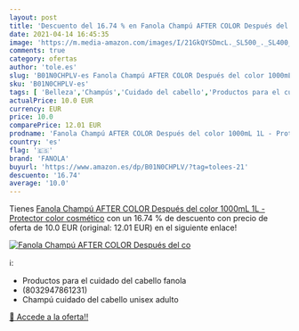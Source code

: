 ```yaml
---
layout: post
title: 'Descuento del 16.74 % en Fanola Champú AFTER COLOR Después del co'
date: 2021-04-14 16:45:35
image: 'https://m.media-amazon.com/images/I/21GkQYSDmcL._SL500_._SL400_.jpg'
comments: true
category: ofertas
author: 'tole.es'
slug: 'B01N0CHPLV-es Fanola Champú AFTER COLOR Después del color 1000mL 1L -...'
sku: 'B01N0CHPLV-es'
tags: [ 'Belleza','Champús','Cuidado del cabello','Productos para el cuidado del cabello','champú','fanola', ]
actualPrice: 10.0 EUR
currency: EUR
price: 10.0
comparePrice: 12.01 EUR
prodname: 'Fanola Champú AFTER COLOR Después del color 1000mL 1L - Protector color cosmético'
country: 'es'
flag: '🇪🇸'
brand: 'FANOLA'
buyurl: 'https://www.amazon.es/dp/B01N0CHPLV/?tag=tolees-21'
descuento: '16.74'
average: '10.0'
---
```


Tienes [Fanola Champú AFTER COLOR Después del color 1000mL 1L - Protector color cosmético](https://www.amazon.es/dp/B01N0CHPLV/?tag=tolees-21) con un 16.74 % de descuento con precio de oferta de 10.0 EUR (original: 12.01 EUR) en el siguiente enlace!

[![Fanola Champú AFTER COLOR Después del co](https://m.media-amazon.com/images/I/21GkQYSDmcL._SL500_._SL400_.jpg)](https://www.amazon.es/dp/B01N0CHPLV/?tag=tolees-21)

ℹ️:

- Productos para el cuidado del cabello fanola
- (8032947861231)
- Champú cuidado del cabello unisex adulto

[🛒 Accede a la oferta!!](https://www.amazon.es/dp/B01N0CHPLV/?tag=tolees-21)
